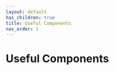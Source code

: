 ```yaml
---
layout: default
has_children: true
title: Useful Components
nav_order: 1
---
```


# Useful Components
